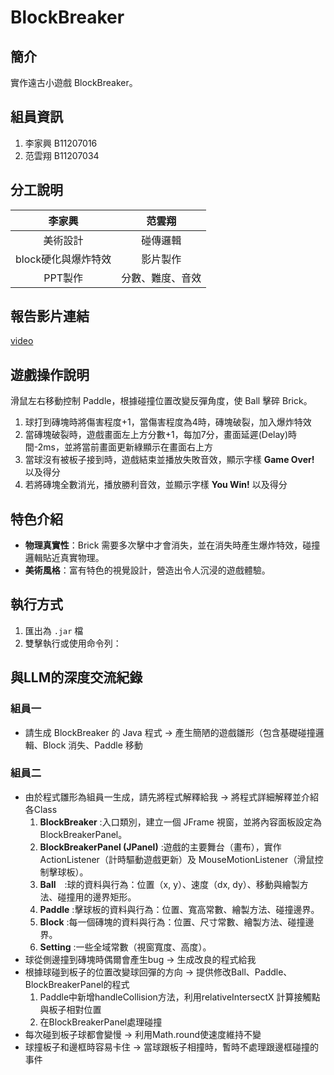 # BlockBreaker

## 簡介
實作遠古小遊戲 BlockBreaker。

## 組員資訊  
1. 李家興 B11207016
2. 范雲翔 B11207034

## 分工說明
| 李家興           | 范雲翔       |
|:----------------:|:------------:|
| 美術設計         | 碰傳邏輯     |
| block硬化與爆炸特效 | 影片製作     |
| PPT製作          | 分數、難度、音效            |


## 報告影片連結
[video](請把影片的URL貼在這裡謝謝) 

## 遊戲操作說明
滑鼠左右移動控制 Paddle，根據碰撞位置改變反彈角度，使 Ball 擊碎 Brick。

1. 球打到磚塊時將傷害程度+1，當傷害程度為4時，磚塊破裂，加入爆炸特效
2. 當磚塊破裂時，遊戲畫面左上方分數+1，每加7分，畫面延遲(Delay)時間-2ms，並將當前畫面更新綠顯示在畫面右上方
3. 當球沒有被板子接到時，遊戲結束並播放失敗音效，顯示字樣 **Game Over!** 以及得分
4. 若將磚塊全數消光，播放勝利音效，並顯示字樣 **You Win!** 以及得分

## 特色介紹
- **物理真實性**：Brick 需要多次擊中才會消失，並在消失時產生爆炸特效，碰撞邏輯貼近真實物理。
- **美術風格**：富有特色的視覺設計，營造出令人沉浸的遊戲體驗。

## 執行方式

1. 匯出為 `.jar` 檔
2. 雙擊執行或使用命令列：

## 與LLM的深度交流紀錄
### 組員一
- 請生成 BlockBreaker 的 Java 程式 → 產生簡陋的遊戲雛形（包含基礎碰撞邏輯、Block 消失、Paddle 移動  
### 組員二
- 由於程式雛形為組員一生成，請先將程式解釋給我 → 將程式詳細解釋並介紹各Class
  1. **BlockBreaker** :入口類別，建立一個 JFrame 視窗，並將內容面板設定為 BlockBreakerPanel。
  2. **BlockBreakerPanel (JPanel)** :遊戲的主要舞台（畫布），實作 ActionListener（計時驅動遊戲更新）及 MouseMotionListener（滑鼠控制擊球板）。
  3. **Ball**　:球的資料與行為：位置（x, y）、速度（dx, dy）、移動與繪製方法、碰撞用的邊界矩形。
  4.  **Paddle** :擊球板的資料與行為：位置、寬高常數、繪製方法、碰撞邊界。
  5.  **Block** :每一個磚塊的資料與行為：位置、尺寸常數、繪製方法、碰撞邊界。
  6.  **Setting** :一些全域常數（視窗寬度、高度）。  
- 球從側邊撞到磚塊時偶爾會產生bug → 生成改良的程式給我
- 根據球碰到板子的位置改變球回彈的方向 → 提供修改Ball、Paddle、BlockBreakerPanel的程式
  1. Paddle中新增handleCollision方法，利用relativeIntersectX 計算接觸點與板子相對位置
  2. 在BlockBreakerPanel處理碰撞
- 每次碰到板子球都會變慢 → 利用Math.round使速度維持不變
- 球撞板子和邊框時容易卡住 → 當球跟板子相撞時，暫時不處理跟邊框碰撞的事件
